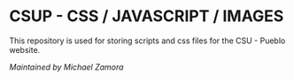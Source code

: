# CSUP - CSS / JAVASCRIPT / IMAGES

 This repository is used for storing scripts and css files for the CSU - Pueblo website.
 
 *Maintained by Michael Zamora*
